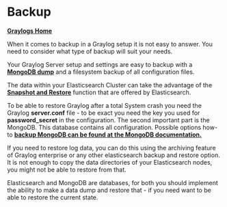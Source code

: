 # Backup

[**Graylogs Home**](../README.md)

When it comes to backup in a Graylog setup it is not easy to answer. You need to consider what type of backup will suit your needs.

Your Graylog Server setup and settings are easy to backup with a __[MongoDB dump](https://docs.mongodb.com/manual/reference/program/mongodump/#bin.mongodump)__  and a filesystem backup of all configuration files.

The data within your Elasticsearch Cluster can take the advantage of the  __[Snapshot and Restore](https://www.elastic.co/guide/en/elasticsearch/reference/current/modules-snapshots.html)__ function that are offered by Elasticsearch.

To be able to restore Graylog after a total System crash you need the Graylog **server.conf** file - to be exact you need the key you used for **password_secret** in the configuration. The second important part is the MongoDB. This database contains all configuration. Possible options how-to __[backup MongoDB can be found at the MongoDB documentation.](https://docs.mongodb.com/manual/reference/program/mongodump/#bin.mongodump)__ 

If you need to restore log data, you can do this using the archiving feature of Graylog enterprise or any other elasticsearch backup and restore option. It is not enough to copy the data directories of your Elasticsearch nodes, you might not be able to restore from that.

Elasticsearch and MongoDB are databases, for both you should implement the ability to make a data dump and restore that - if you need want to be able to restore the current state.